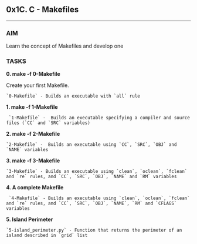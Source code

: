 ## 0x1C. C - Makefiles

---

### AIM
Learn the concept of Makefiles and develop one

### TASKS


**0. make -f 0-Makefile**

Create your first Makefile.

	`0-Makefile` - Builds an executable with `all` rule


**1. make -f 1-Makefile**

	 `1-Makefile` -  Builds an executable specifying a compiler and source files (`CC` and `SRC` variables) 

**2. make -f 2-Makefile**

 	`2-Makefile` -  Builds an executable using `CC`, `SRC`, `OBJ` and `NAME` variables 

**3. make -f 3-Makefile**

 	`3-Makefile` - Builds an executable using `clean`, `oclean`, `fclean` and `re` rules, and `CC`, `SRC`, `OBJ`, `NAME` and `RM` variables 


**4. A complete Makefile**

	 `4-Makefile` - Builds an executable using `clean`, `oclean`, `fclean` and `re` rules, and `CC`, `SRC`, `OBJ`, `NAME`, `RM` and `CFLAGS` variables

**5. Island Perimeter**

 	`5-island_perimeter.py` - Function that returns the perimeter of an island described in `grid` list




